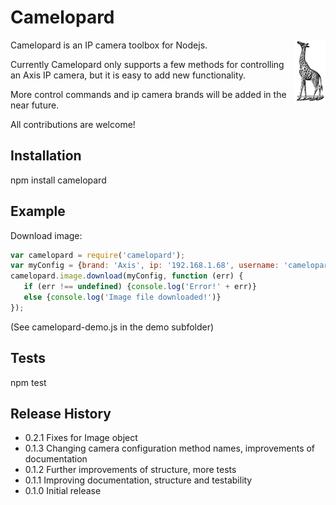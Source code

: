 # Camelopard

<img align="right" src="https://github.com/fsandx/camelopard/blob/master/assets/camelopard.png">
Camelopard is an IP camera toolbox for Nodejs.

Currently Camelopard only supports a few methods for controlling an Axis IP camera, but it is easy to add new functionality.

More control commands and ip camera brands will be added in the near future.

All contributions are welcome!


## Installation

npm install camelopard

## Example
Download image:
 ```JavaScript
var camelopard = require('camelopard');
var myConfig = {brand: 'Axis', ip: '192.168.1.68', username: 'camelopard', password: 'pass'};
camelopard.image.download(myConfig, function (err) {
	if (err !== undefined) {console.log('Error!' + err)}
	else {console.log('Image file downloaded!')}
});
 ```

 (See camelopard-demo.js in the demo subfolder)

## Tests

  npm test

## Release History

* 0.2.1 Fixes for Image object
* 0.1.3 Changing camera configuration method names, improvements of documentation
* 0.1.2 Further improvements of structure, more tests
* 0.1.1 Improving documentation, structure and testability
* 0.1.0 Initial release
